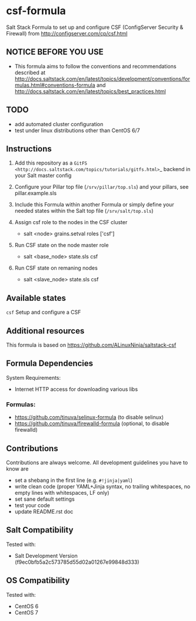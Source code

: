# csf-formula

Salt Stack Formula to set up and configure CSF (ConfigServer Security & Firewall) from http://configserver.com/cp/csf.html

## NOTICE BEFORE YOU USE

* This formula aims to follow the conventions and recommendations described at http://docs.saltstack.com/en/latest/topics/development/conventions/formulas.html#conventions-formula and http://docs.saltstack.com/en/latest/topics/best_practices.html

## TODO

* add automated cluster configuration
* test under linux distributions other than CentOS 6/7

## Instructions

1. Add this repository as a `GitFS <http://docs.saltstack.com/topics/tutorials/gitfs.html>`_ backend in your Salt master config

2. Configure your Pillar top file (``/srv/pillar/top.sls``) and your pillars, see pillar.example.sls

3. Include this Formula within another Formula or simply define your needed states within the Salt top file (``/srv/salt/top.sls``)

4. Assign csf role to the  nodes in the CSF cluster
	* salt \<node\> grains.setval roles ['csf']

8. Run CSF state on the node master role
	* salt \<base_node\> state.sls csf

9. Run CSF state on remaning nodes
	* salt \<slave_node\> state.sls csf 

## Available states

``csf``
Setup and configure a CSF

## Additional resources

This formula is based on https://github.com/ALinuxNinja/saltstack-csf

## Formula Dependencies

System Requirements:

* Internet HTTP access for downloading various libs

### Formulas:

* https://github.com/tinuva/selinux-formula (to disable selinux)
* https://github.com/tinuva/firewalld-formula (optional, to disable firewalld)

## Contributions

Contributions are always welcome. All development guidelines you have to know are

* set a shebang in the first line (e.g. ``#!jinja|yaml``)
* write clean code (proper YAML+Jinja syntax, no trailing whitespaces, no empty lines with whitespaces, LF only)
* set sane default settings
* test your code
* update README.rst doc

## Salt Compatibility

Tested with:

* Salt Development Version (f9ec0bfb5a2c573785d55d02a01267e99848d333)

## OS Compatibility

Tested with:

* CentOS 6
* CentOS 7

